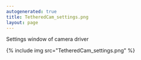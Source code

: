 ```yaml
---
autogenerated: true
title: TetheredCam_settings.png
layout: page
---
```


Settings window of camera driver

{% include img src="TetheredCam_settings.png" %}

